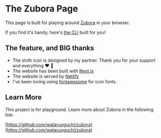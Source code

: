 # The Zubora Page

This page is built for playing around [Zubora](https://github.com/wataruoguchi/zubora) in your browser.

If you find it's handy, here's [the CLI](https://www.npmjs.com/package/zubora-cli) built for you!

## The feature, and BIG thanks

- The sloth icon is designed by my partner. Thank you for your support and everything :heart: :pray:
- The website has been built with [Next.js](https://nextjs.org/)
- The website is served by [Netlify](https://www.netlify.com/)
- I've been loving using [fontawesome](https://fontawesome.com/) for icon fonts.

## Learn More

This project is for playground. Learn more about Zubora in the following link:

[https://github.com/wataruoguchi/zubora](https://github.com/wataruoguchi/zubora)

